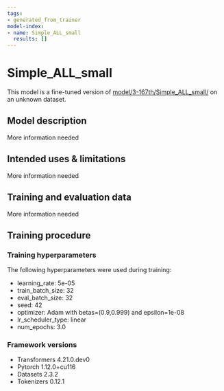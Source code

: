 ```yaml
---
tags:
- generated_from_trainer
model-index:
- name: Simple_ALL_small
  results: []
---
```


<!-- This model card has been generated automatically according to the information the Trainer had access to. You
should probably proofread and complete it, then remove this comment. -->

# Simple_ALL_small

This model is a fine-tuned version of [model/3-167th/Simple_ALL_small/](https://huggingface.co/model/3-167th/Simple_ALL_small/) on an unknown dataset.

## Model description

More information needed

## Intended uses & limitations

More information needed

## Training and evaluation data

More information needed

## Training procedure

### Training hyperparameters

The following hyperparameters were used during training:
- learning_rate: 5e-05
- train_batch_size: 32
- eval_batch_size: 32
- seed: 42
- optimizer: Adam with betas=(0.9,0.999) and epsilon=1e-08
- lr_scheduler_type: linear
- num_epochs: 3.0

### Framework versions

- Transformers 4.21.0.dev0
- Pytorch 1.12.0+cu116
- Datasets 2.3.2
- Tokenizers 0.12.1
